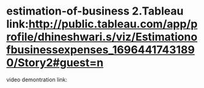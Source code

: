 # estimation-of-business 2.Tableau link:http://public.tableau.com/app/profile/dhineshwari.s/viz/Estimationofbusinessexpenses_16964417431890/Story2#guest=n
video demontration link:
